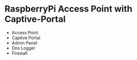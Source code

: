 # RaspberryPi Access Point with Captive-Portal

* Access Point
* Captive Portal
* Admin Panel
* Dns Logger
* Firewall
